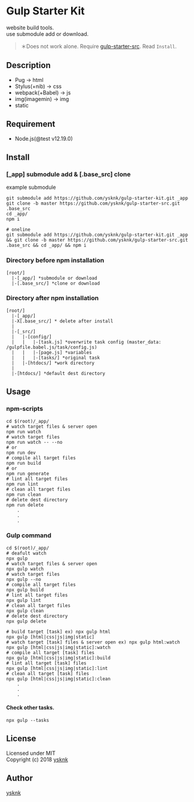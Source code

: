 Gulp Starter Kit
====

website build tools.  
use submodule add or download.  

> ＊Does not work alone. Require [gulp-starter-src](https://github.com/ysknk/gulp-starter-src). Read `Install`.

## Description

* Pug -> html
* Stylus(+nib) -> css
* webpack(+Babel) -> js
* img(imagemin) -> img
* static

## Requirement

* Node.js(@test v12.19.0)

## Install

### [_app] submodule add & [.base_src] clone

example submodule
```Shell
git submodule add https://github.com/ysknk/gulp-starter-kit.git _app
git clone -b master https://github.com/ysknk/gulp-starter-src.git .base_src
cd _app/
npm i

# oneline
git submodule add https://github.com/ysknk/gulp-starter-kit.git _app && git clone -b master https://github.com/ysknk/gulp-starter-src.git .base_src && cd _app/ && npm i

```

### Directory before npm installation

    [root/]
      |-[_app/] *submodule or download
      |-[.base_src/] *clone or download

### Directory after npm installation

    [root/]
      |-[_app/]
      |-X[.base_src/] * delete after install
      |
      |-[_src/]
      |   |-[config/]
      |   |   |-[task.js] *overwrite task config (master_data: /gulpfile.babel.js/task/config.js)
      |   |   |-[page.js] *variables
      |   |   |-[tasks/] *original task
      |   |-[htdocs/] *work directory
      |
      |-[htdocs/] *default dest directory

## Usage

### npm-scripts

```Shell
cd $(root)/_app/
# watch target files & server open
npm run watch
# watch target files
npm run watch -- --no
# or
npm run dev
# compile all target files
npm run build
# or
npm run generate
# lint all target files
npm run lint
# clean all target files
npm run clean
# delete dest directory
npm run delete
    .
    .
    .
```

### Gulp command

```Shell
cd $(root)/_app/
# deafult watch
npx gulp
# watch target files & server open
npx gulp watch
# watch target files
npx gulp --no
# compile all target files
npx gulp build
# lint all target files
npx gulp lint
# clean all target files
npx gulp clean
# delete dest directory
npx gulp delete

# build target [task] ex) npx gulp html
npx gulp [html|css|js|img|static]
# watch target [task] files & server open ex) npx gulp html:watch
npx gulp [html|css|js|img|static]:watch
# compile all target [task] files
npx gulp [html|css|js|img|static]:build
# lint all target [task] files
npx gulp [html|css|js|img|static]:lint
# clean all target [task] files
npx gulp [html|css|js|img|static]:clean
    .
    .
    .
```

#### Check other tasks.

```Shell
npx gulp --tasks
```

## License

Licensed under MIT  
Copyright (c) 2018 [ysknk](https://github.com/ysknk)  

## Author

[ysknk](https://github.com/ysknk)

